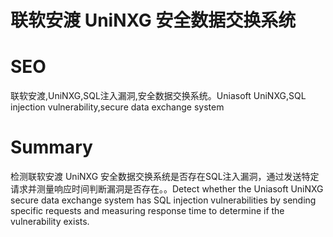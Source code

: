 # 联软安渡 UniNXG 安全数据交换系统
# SEO
联软安渡,UniNXG,SQL注入漏洞,安全数据交换系统。Uniasoft UniNXG,SQL injection vulnerability,secure data exchange system
# Summary
检测联软安渡 UniNXG 安全数据交换系统是否存在SQL注入漏洞，通过发送特定请求并测量响应时间判断漏洞是否存在。。Detect whether the Uniasoft UniNXG secure data exchange system has SQL injection vulnerabilities by sending specific requests and measuring response time to determine if the vulnerability exists.
